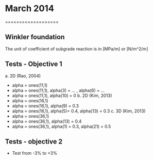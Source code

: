 # March 2014
===================

## Winkler foundation

The unit of coefficient of subgrade reaction is in [MPa/m] or [N/m^2/m]

## Tests - Objective 1

a. 2D (Rao, 2004)
  - alpha = ones(11,1)
  - alpha = ones(11,1), alpha(3) = ... , alpha(6) = ...
  - alpha = ones(11,1), alpha(10) = 0
b. 2D (Kim, 2013)
  - alpha = ones(16,1)
  - alpha = ones(16,1), alpha(9) = 0.3
  - alpha = ones(16,1), alpha(5)= 0.4, alpha(13) = 0.3
c. 3D (Kim, 2013)
  - alpha = ones(36,1)
  - alpha = ones(36,1), alpha(13) = 0.4
  - alpha = ones(36,1), alpha(1) = 0.3, alpha(21) = 0.5


## Tests - objective 2

-  Test from -3% to +3%
